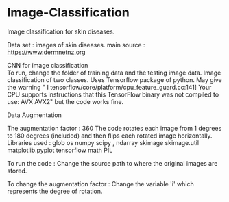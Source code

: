 # Image-Classification
Image classification for skin diseases.

Data set : images of skin diseases.
main source : https://www.dermnetnz.org

CNN  for image classification               
To run, change the folder of training data and the testing image data.
Image classification of two classes. 
Uses Tensorflow package of python.
May give the warning " I tensorflow/core/platform/cpu_feature_guard.cc:141] Your CPU supports instructions that this TensorFlow binary was not compiled to use: AVX AVX2"  but the code works fine.

Data Augmentation

The augmentation factor : 360
The code rotates each image from 1 degrees to 180 degrees (included) and then flips each rotated image horizontally.
Libraries used :
glob
os
numpy
 scipy , ndarray
skimage
skimage.util
matplotlib.pyplot
tensorflow
math
PIL

To run the code : Change the source path to where the original images are stored.

To change the augmentation factor : Change the variable 'i' which represents the degree of rotation.
